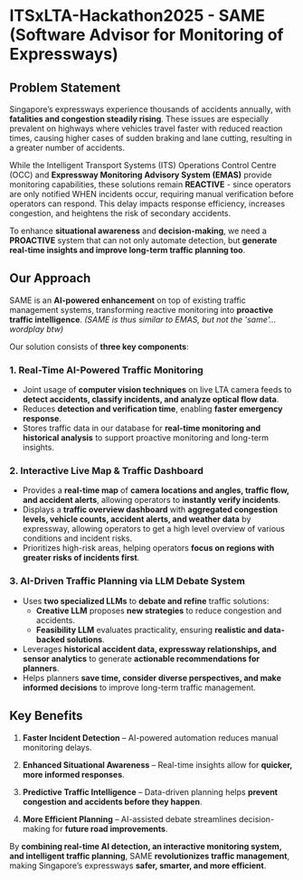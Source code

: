 # ITSxLTA-Hackathon2025 - **SAME** (Software Advisor for Monitoring of Expressways)

## **Problem Statement**  
Singapore’s expressways experience thousands of accidents annually, with **fatalities and congestion steadily rising**. These issues are especially prevalent on highways where vehicles travel faster with reduced reaction times, causing higher cases of sudden braking and lane cutting, resulting in a greater number of accidents.

While the Intelligent Transport Systems (ITS) Operations Control Centre (OCC) and **Expressway Monitoring Advisory System (EMAS)** provide monitoring capabilities, these solutions remain **REACTIVE** - since operators are only notified WHEN incidents occur, requiring manual verification before operators can respond. This delay impacts response efficiency, increases congestion, and heightens the risk of secondary accidents.

To enhance **situational awareness** and **decision-making**, we need a **PROACTIVE** system that can not only automate detection, but **generate real-time insights and improve long-term traffic planning  too**.  

## **Our Approach**  
SAME is an **AI-powered enhancement** on top of existing traffic management systems, transforming reactive monitoring into **proactive traffic intelligence**. _(SAME is thus similar to EMAS, but not the 'same'... wordplay btw)_

Our solution consists of **three key components**:  

### **1. Real-Time AI-Powered Traffic Monitoring**  
- Joint usage of **computer vision techniques** on live LTA camera feeds to **detect accidents, classify incidents, and analyze optical flow data**.  
- Reduces **detection and verification time**, enabling **faster emergency response**.  
- Stores traffic data in our database for **real-time monitoring and historical analysis** to support proactive monitoring and long-term insights.

### **2. Interactive Live Map & Traffic Dashboard**  
- Provides a **real-time map** of **camera locations and angles, traffic flow, and accident alerts**, allowing operators to **instantly verify incidents**.
- Displays a **traffic overview dashboard** with **aggregated congestion levels, vehicle counts, accident alerts, and weather data** by expressway, allowing operators to get a high level overview of various conditions and incident risks.
- Prioritizes high-risk areas, helping operators **focus on regions with greater risks of incidents first**.  

### **3. AI-Driven Traffic Planning via LLM Debate System**  
- Uses **two specialized LLMs** to **debate and refine** traffic solutions:  
    - **Creative LLM** proposes **new strategies** to reduce congestion and accidents.  
    - **Feasibility LLM** evaluates practicality, ensuring **realistic and data-backed solutions**.  
- Leverages **historical accident data, expressway relationships, and sensor analytics** to generate **actionable recommendations for planners**.
- Helps planners **save time, consider diverse perspectives, and make informed decisions** to improve long-term traffic management.

## **Key Benefits**  

1) **Faster Incident Detection** – AI-powered automation reduces manual monitoring delays.  

2) **Enhanced Situational Awareness** – Real-time insights allow for **quicker, more informed responses**.  

3) **Predictive Traffic Intelligence** – Data-driven planning helps **prevent congestion and accidents before they happen**.  

4) **More Efficient Planning** – AI-assisted debate streamlines decision-making for **future road improvements**.  

By **combining real-time AI detection, an interactive monitoring system, and intelligent traffic planning**, SAME **revolutionizes traffic management**, making Singapore’s expressways **safer, smarter, and more efficient**.  
